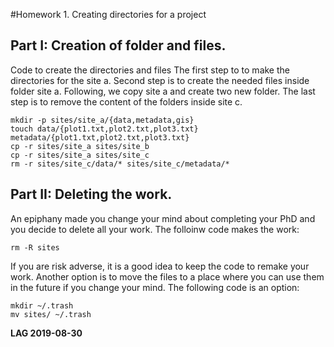 #Homework 1. Creating directories for a project

## Part I: Creation of folder and files. 
Code to create the directories and files
The first step to to make the directories for the site a. Second step is to create the needed files inside folder site a. Following, we copy site a and create two new folder. The last step is to remove the content of the folders inside site c. 
```{bash}
mkdir -p sites/site_a/{data,metadata,gis} 
touch data/{plot1.txt,plot2.txt,plot3.txt} metadata/{plot1.txt,plot2.txt,plot3.txt}
cp -r sites/site_a sites/site_b
cp -r sites/site_a sites/site_c
rm -r sites/site_c/data/* sites/site_c/metadata/*
```

## Part II: Deleting the work. 
An epiphany made you change your mind about completing your PhD and you decide to delete all your work. The folloinw code makes the work:
```{bash}
rm -R sites
```
If you are risk adverse, it is a good idea to keep the code to remake your work. Another option is to move the files to a place where you can use them in the future if you change your mind. The following code is an option:
```{bash}
mkdir ~/.trash
mv sites/ ~/.trash
```
__LAG 2019-08-30__